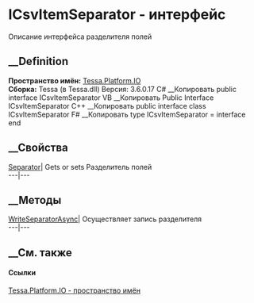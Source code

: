 # ICsvItemSeparator - интерфейс
Описание интерфейса разделителя полей
## __Definition
 **Пространство имён:** [Tessa.Platform.IO](N_Tessa_Platform_IO.htm)  
 **Сборка:** Tessa (в Tessa.dll) Версия: 3.6.0.17
C# __Копировать
     public interface ICsvItemSeparator
VB __Копировать
     Public Interface ICsvItemSeparator
C++ __Копировать
     public interface class ICsvItemSeparator
F# __Копировать
     type ICsvItemSeparator = interface end
##  __Свойства
[Separator](P_Tessa_Platform_IO_ICsvItemSeparator_Separator.htm)|  Gets or
sets Разделитель полей  
---|---  
## __Методы
[WriteSeparatorAsync](M_Tessa_Platform_IO_ICsvItemSeparator_WriteSeparatorAsync.htm)|
Осуществляет запись разделителя  
---|---  
## __См. также
#### Ссылки
[Tessa.Platform.IO - пространство имён](N_Tessa_Platform_IO.htm)
